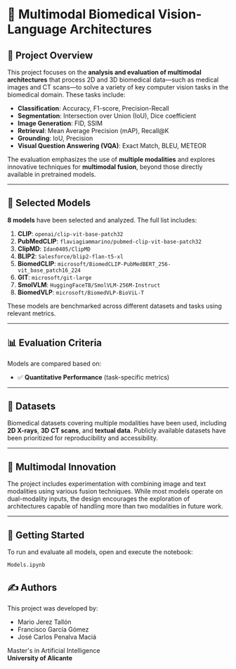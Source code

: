# 🧠 Multimodal Biomedical Vision-Language Architectures

## 📌 Project Overview

This project focuses on the **analysis and evaluation of multimodal architectures** that process 2D and 3D biomedical data—such as medical images and CT scans—to solve a variety of key computer vision tasks in the biomedical domain. These tasks include:

- **Classification**: Accuracy, F1-score, Precision-Recall  
- **Segmentation**: Intersection over Union (IoU), Dice coefficient  
- **Image Generation**: FID, SSIM  
- **Retrieval**: Mean Average Precision (mAP), Recall@K  
- **Grounding**: IoU, Precision  
- **Visual Question Answering (VQA)**: Exact Match, BLEU, METEOR  

The evaluation emphasizes the use of **multiple modalities** and explores innovative techniques for **multimodal fusion**, beyond those directly available in pretrained models.

---

## 🤖 Selected Models

**8 models** have been selected and analyzed. The full list includes:

1. **CLIP**: `openai/clip-vit-base-patch32`  
2. **PubMedCLIP**: `flaviagiammarino/pubmed-clip-vit-base-patch32`  
3. **ClipMD**: `Idan0405/ClipMD`  
4. **BLIP2**: `Salesforce/blip2-flan-t5-xl`  
5. **BiomedCLIP**: `microsoft/BiomedCLIP-PubMedBERT_256-vit_base_patch16_224`  
6. **GIT**: `microsoft/git-large`  
7. **SmolVLM**: `HuggingFaceTB/SmolVLM-256M-Instruct`  
8. **BiomedVLP**: `microsoft/BiomedVLP-BioViL-T`

These models are benchmarked across different datasets and tasks using relevant metrics.

---

## 📊 Evaluation Criteria

Models are compared based on:

- ✅ **Quantitative Performance** (task-specific metrics)  

---

## 🧬 Datasets

Biomedical datasets covering multiple modalities have been used, including **2D X-rays**, **3D CT scans**, and **textual data**. Publicly available datasets have been prioritized for reproducibility and accessibility.

---

## 🧪 Multimodal Innovation

The project includes experimentation with combining image and text modalities using various fusion techniques. While most models operate on dual-modality inputs, the design encourages the exploration of architectures capable of handling more than two modalities in future work.

---

## 🚀 Getting Started

To run and evaluate all models, open and execute the notebook:

```bash
Models.ipynb
```

## ✍️ Authors

This project was developed by:

- Mario Jerez Tallón 
- Francisco García Gómez
- José Carlos Penalva Maciá

Master's in Artificial Intelligence  
**University of Alicante**
